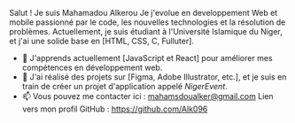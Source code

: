 Salut ! Je suis Mahamadou Alkerou
Je j'evolue en developpement Web et mobile passionné par le code, 
les nouvelles technologies et la résolution de problèmes. Actuellement, 
je suis étudiant à l'Université Islamique du Niger, et j'ai une solide base en 
[HTML, CSS, C, Fulluter].

- 🌱 J'apprends actuellement [JavaScript et React] pour améliorer mes compétences en développement web.
- 💼 J'ai réalisé des projets sur [Figma, Adobe Illustrator, etc.], et je suis en train de créer un projet
d'application appelé *NigerEvent*.
- 📫 Vous pouvez me contacter ici : mahamsdoualker@gmail.com
Lien vers mon profil GitHub : https://github.com/Alk096

